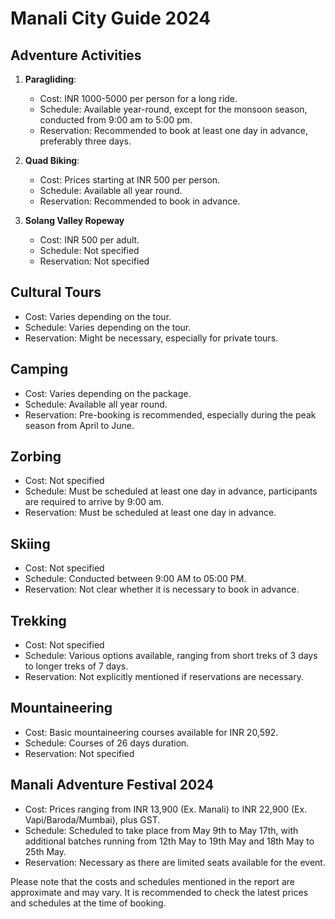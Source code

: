 # Manali City Guide 2024

## Adventure Activities

1. **Paragliding**: 
   - Cost: INR 1000-5000 per person for a long ride.
   - Schedule: Available year-round, except for the monsoon season, conducted from 9:00 am to 5:00 pm.
   - Reservation: Recommended to book at least one day in advance, preferably three days.

2. **Quad Biking**: 
   - Cost: Prices starting at INR 500 per person.
   - Schedule: Available all year round. 
   - Reservation: Recommended to book in advance.

3. **Solang Valley Ropeway**
   - Cost: INR 500 per adult.
   - Schedule: Not specified
   - Reservation: Not specified

## Cultural Tours
   - Cost: Varies depending on the tour.
   - Schedule: Varies depending on the tour.
   - Reservation: Might be necessary, especially for private tours.

## Camping
   - Cost: Varies depending on the package.
   - Schedule: Available all year round. 
   - Reservation: Pre-booking is recommended, especially during the peak season from April to June.

## Zorbing
   - Cost: Not specified
   - Schedule: Must be scheduled at least one day in advance, participants are required to arrive by 9:00 am.
   - Reservation: Must be scheduled at least one day in advance.

## Skiing
   - Cost: Not specified
   - Schedule: Conducted between 9:00 AM to 05:00 PM.
   - Reservation: Not clear whether it is necessary to book in advance.

## Trekking
   - Cost: Not specified
   - Schedule: Various options available, ranging from short treks of 3 days to longer treks of 7 days.
   - Reservation: Not explicitly mentioned if reservations are necessary.

## Mountaineering
   - Cost: Basic mountaineering courses available for INR 20,592.
   - Schedule: Courses of 26 days duration.
   - Reservation: Not specified

## Manali Adventure Festival 2024
   - Cost: Prices ranging from INR 13,900 (Ex. Manali) to INR 22,900 (Ex. Vapi/Baroda/Mumbai), plus GST.
   - Schedule: Scheduled to take place from May 9th to May 17th, with additional batches running from 12th May to 19th May and 18th May to 25th May.
   - Reservation: Necessary as there are limited seats available for the event.

Please note that the costs and schedules mentioned in the report are approximate and may vary. It is recommended to check the latest prices and schedules at the time of booking.
